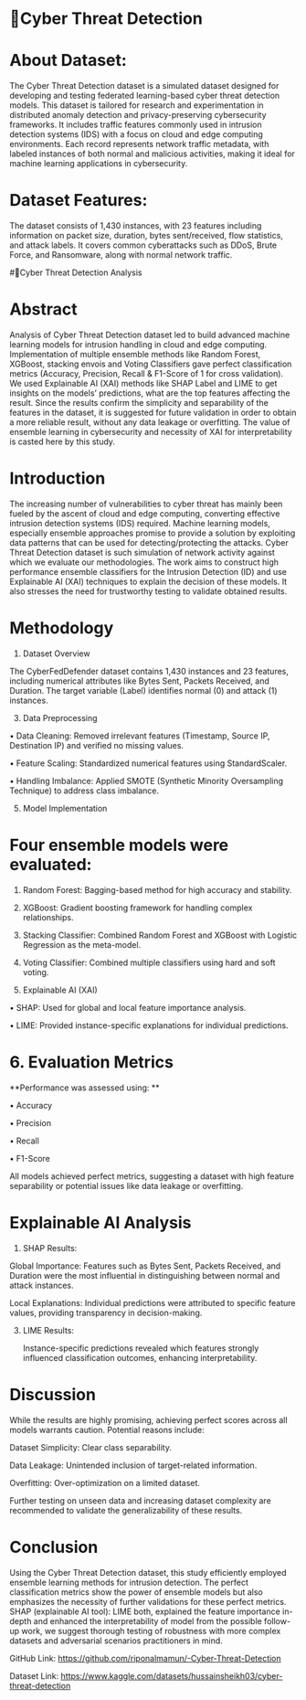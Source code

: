 # 🚀Cyber Threat Detection


# About Dataset:

The Cyber Threat Detection dataset is a simulated dataset designed for developing and testing federated learning-based cyber threat detection models. This dataset is tailored for research and experimentation in distributed anomaly detection and privacy-preserving cybersecurity frameworks. It includes traffic features commonly used in intrusion detection systems (IDS) with a focus on cloud and edge computing environments. Each record represents network traffic metadata, with labeled instances of both normal and malicious activities, making it ideal for machine learning applications in cybersecurity.

# Dataset Features:

The dataset consists of 1,430 instances, with 23 features including information on packet size, duration, bytes sent/received, flow statistics, and attack labels. It covers common cyberattacks such as DDoS, Brute Force, and Ransomware, along with normal network traffic.


#🚀Cyber Threat Detection Analysis

               
               
               
# Abstract

Analysis of Cyber Threat Detection dataset led to build advanced machine learning models for intrusion handling in cloud and edge computing. Implementation of multiple ensemble methods like Random Forest, XGBoost, stacking envois and Voting Classifiers gave perfect classification metrics (Accuracy, Precision, Recall & F1-Score of 1 for cross validation). We used Explainable AI (XAI) methods like SHAP Label and LIME to get insights on the models’ predictions, what are the top features affecting the result. Since the results confirm the simplicity and separability of the features in the dataset, it is suggested for future validation in order to obtain a more reliable result, without any data leakage or overfitting. The value of ensemble learning in cybersecurity and necessity of XAI for interpretability is casted here by this study.

# Introduction

The increasing number of vulnerabilities to cyber threat has mainly been fueled by the ascent of cloud and edge computing, converting effective intrusion detection systems (IDS) required. Machine learning models, especially ensemble approaches promise to provide a solution by exploiting data patterns that can be used for detecting/protecting the attacks. Cyber Threat Detection dataset is such simulation of network activity against which we evaluate our methodologies. The work aims to construct high performance ensemble classifiers for the Intrusion Detection (ID) and use Explainable AI (XAI) techniques to explain the decision of these models. It also stresses the need for trustworthy testing to validate obtained results.

# Methodology 

1. Dataset Overview

The CyberFedDefender dataset contains 1,430 instances and 23 features, including numerical attributes like Bytes Sent, Packets Received, and Duration. The target variable (Label) identifies normal (0) and attack (1) instances.

3. Data Preprocessing
   
•	Data Cleaning: Removed irrelevant features (Timestamp, Source IP, Destination IP) and verified no missing values.

•	Feature Scaling: Standardized numerical features using StandardScaler.

•	Handling Imbalance: Applied SMOTE (Synthetic Minority Oversampling Technique) to address class imbalance.

5. Model Implementation


# Four ensemble models were evaluated: 

1.	Random Forest: Bagging-based method for high accuracy and stability.
   
3.	XGBoost: Gradient boosting framework for handling complex relationships.
   
5.	Stacking Classifier: Combined Random Forest and XGBoost with Logistic Regression as the meta-model.
   
7.	Voting Classifier: Combined multiple classifiers using hard and soft voting.
   
4. Explainable AI (XAI)
   
•	SHAP: Used for global and local feature importance analysis.

•	LIME: Provided instance-specific explanations for individual predictions.
 
 
 # 6. Evaluation Metrics 
   
 **Performance was assessed using: **

•	Accuracy

•	Precision

•	Recall

•	F1-Score


All models achieved perfect metrics, suggesting a dataset with high feature separability or potential issues like data leakage or overfitting.

 
# Explainable AI Analysis 

1.	SHAP Results:
   
Global Importance: Features such as Bytes Sent, Packets Received, and Duration were the most influential in distinguishing between normal and attack instances.

Local Explanations: Individual predictions were attributed to specific feature values, providing transparency in decision-making.

3.	LIME Results:
   
	Instance-specific predictions revealed which features strongly influenced classification outcomes, enhancing interpretability.


# Discussion 

While the results are highly promising, achieving perfect scores across all models warrants caution. Potential reasons include:

Dataset Simplicity: Clear class separability.

Data Leakage: Unintended inclusion of target-related information.

Overfitting: Over-optimization on a limited dataset.

Further testing on unseen data and increasing dataset complexity are recommended to validate the generalizability of these results.

# Conclusion

Using the Cyber Threat Detection dataset, this study efficiently employed ensemble learning methods for intrusion detection. The perfect classification metrics show the power of ensemble models but also emphasizes the necessity of further validations for these perfect metrics. SHAP (explainable AI tool): LIME both, explained the feature importance in-depth and enhanced the interpretability of model from the possible follow-up work, we suggest thorough testing of robustness with more complex datasets and adversarial scenarios practitioners in mind.


GitHub Link: https://github.com/riponalmamun/-Cyber-Threat-Detection

Dataset Link: https://www.kaggle.com/datasets/hussainsheikh03/cyber-threat-detection







